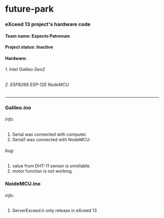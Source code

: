 # future-park

### eXceed 13 project's hardware code
#### Team name: Expecto Patronum
#### Project status: Inactive
#### Hardware:
###### 1. Intel Galileo Gen2
###### 2. ESP8266 ESP-12E NodeMCU

___

### Galileo.ino

###### info:
1. Serial was connected with computer.
2. Serial1 was connected with NodeMCU.

###### bug:
1. value from DHT-11 sensor is unreliable.
2. motor function is not working.

### NoideMCU.ino

###### info:
1. ServerExceed.h only release in eXceed 13
